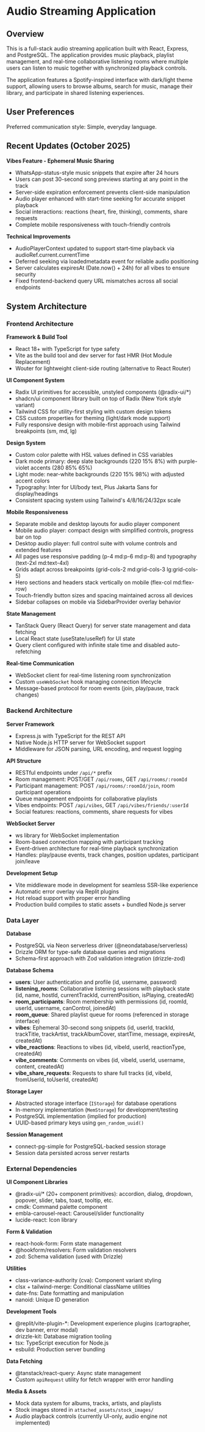 # Audio Streaming Application

## Overview

This is a full-stack audio streaming application built with React, Express, and PostgreSQL. The application provides music playback, playlist management, and real-time collaborative listening rooms where multiple users can listen to music together with synchronized playback controls.

The application features a Spotify-inspired interface with dark/light theme support, allowing users to browse albums, search for music, manage their library, and participate in shared listening experiences.

## User Preferences

Preferred communication style: Simple, everyday language.

## Recent Updates (October 2025)

**Vibes Feature - Ephemeral Music Sharing**
- WhatsApp-status-style music snippets that expire after 24 hours
- Users can post 30-second song previews starting at any point in the track
- Server-side expiration enforcement prevents client-side manipulation
- Audio player enhanced with start-time seeking for accurate snippet playback
- Social interactions: reactions (heart, fire, thinking), comments, share requests
- Complete mobile responsiveness with touch-friendly controls

**Technical Improvements**
- AudioPlayerContext updated to support start-time playback via audioRef.current.currentTime
- Deferred seeking via loadedmetadata event for reliable audio positioning
- Server calculates expiresAt (Date.now() + 24h) for all vibes to ensure security
- Fixed frontend-backend query URL mismatches across all social endpoints

## System Architecture

### Frontend Architecture

**Framework & Build Tool**
- React 18+ with TypeScript for type safety
- Vite as the build tool and dev server for fast HMR (Hot Module Replacement)
- Wouter for lightweight client-side routing (alternative to React Router)

**UI Component System**
- Radix UI primitives for accessible, unstyled components (@radix-ui/*)
- shadcn/ui component library built on top of Radix (New York style variant)
- Tailwind CSS for utility-first styling with custom design tokens
- CSS custom properties for theming (light/dark mode support)
- Fully responsive design with mobile-first approach using Tailwind breakpoints (sm, md, lg)

**Design System**
- Custom color palette with HSL values defined in CSS variables
- Dark mode primary: deep slate backgrounds (220 15% 8%) with purple-violet accents (280 85% 65%)
- Light mode: near-white backgrounds (220 15% 98%) with adjusted accent colors
- Typography: Inter for UI/body text, Plus Jakarta Sans for display/headings
- Consistent spacing system using Tailwind's 4/8/16/24/32px scale

**Mobile Responsiveness**
- Separate mobile and desktop layouts for audio player component
- Mobile audio player: compact design with simplified controls, progress bar on top
- Desktop audio player: full control suite with volume controls and extended features
- All pages use responsive padding (p-4 md:p-6 md:p-8) and typography (text-2xl md:text-4xl)
- Grids adapt across breakpoints (grid-cols-2 md:grid-cols-3 lg:grid-cols-5)
- Hero sections and headers stack vertically on mobile (flex-col md:flex-row)
- Touch-friendly button sizes and spacing maintained across all devices
- Sidebar collapses on mobile via SidebarProvider overlay behavior

**State Management**
- TanStack Query (React Query) for server state management and data fetching
- Local React state (useState/useRef) for UI state
- Query client configured with infinite stale time and disabled auto-refetching

**Real-time Communication**
- WebSocket client for real-time listening room synchronization
- Custom `useWebSocket` hook managing connection lifecycle
- Message-based protocol for room events (join, play/pause, track changes)

### Backend Architecture

**Server Framework**
- Express.js with TypeScript for the REST API
- Native Node.js HTTP server for WebSocket support
- Middleware for JSON parsing, URL encoding, and request logging

**API Structure**
- RESTful endpoints under `/api/*` prefix
- Room management: POST/GET `/api/rooms`, GET `/api/rooms/:roomId`
- Participant management: POST `/api/rooms/:roomId/join`, room participant operations
- Queue management endpoints for collaborative playlists
- Vibes endpoints: POST `/api/vibes`, GET `/api/vibes/friends/:userId`
- Social features: reactions, comments, share requests for vibes

**WebSocket Server**
- ws library for WebSocket implementation
- Room-based connection mapping with participant tracking
- Event-driven architecture for real-time playback synchronization
- Handles: play/pause events, track changes, position updates, participant join/leave

**Development Setup**
- Vite middleware mode in development for seamless SSR-like experience
- Automatic error overlay via Replit plugins
- Hot reload support with proper error handling
- Production build compiles to static assets + bundled Node.js server

### Data Layer

**Database**
- PostgreSQL via Neon serverless driver (@neondatabase/serverless)
- Drizzle ORM for type-safe database queries and migrations
- Schema-first approach with Zod validation integration (drizzle-zod)

**Database Schema**
- **users**: User authentication and profile (id, username, password)
- **listening_rooms**: Collaborative listening sessions with playback state (id, name, hostId, currentTrackId, currentPosition, isPlaying, createdAt)
- **room_participants**: Room membership with permissions (id, roomId, userId, username, canControl, joinedAt)
- **room_queue**: Shared playlist queue for rooms (referenced in storage interface)
- **vibes**: Ephemeral 30-second song snippets (id, userId, trackId, trackTitle, trackArtist, trackAlbumCover, startTime, message, expiresAt, createdAt)
- **vibe_reactions**: Reactions to vibes (id, vibeId, userId, reactionType, createdAt)
- **vibe_comments**: Comments on vibes (id, vibeId, userId, username, content, createdAt)
- **vibe_share_requests**: Requests to share full tracks (id, vibeId, fromUserId, toUserId, createdAt)

**Storage Layer**
- Abstracted storage interface (`IStorage`) for database operations
- In-memory implementation (`MemStorage`) for development/testing
- PostgreSQL implementation (implied for production)
- UUID-based primary keys using `gen_random_uuid()`

**Session Management**
- connect-pg-simple for PostgreSQL-backed session storage
- Session data persisted across server restarts

### External Dependencies

**UI Component Libraries**
- @radix-ui/* (20+ component primitives): accordion, dialog, dropdown, popover, slider, tabs, toast, tooltip, etc.
- cmdk: Command palette component
- embla-carousel-react: Carousel/slider functionality
- lucide-react: Icon library

**Form & Validation**
- react-hook-form: Form state management
- @hookform/resolvers: Form validation resolvers
- zod: Schema validation (used with Drizzle)

**Utilities**
- class-variance-authority (cva): Component variant styling
- clsx + tailwind-merge: Conditional className utilities
- date-fns: Date formatting and manipulation
- nanoid: Unique ID generation

**Development Tools**
- @replit/vite-plugin-*: Development experience plugins (cartographer, dev banner, error modal)
- drizzle-kit: Database migration tooling
- tsx: TypeScript execution for Node.js
- esbuild: Production server bundling

**Data Fetching**
- @tanstack/react-query: Async state management
- Custom `apiRequest` utility for fetch wrapper with error handling

**Media & Assets**
- Mock data system for albums, tracks, artists, and playlists
- Stock images stored in `attached_assets/stock_images/`
- Audio playback controls (currently UI-only, audio engine not implemented)